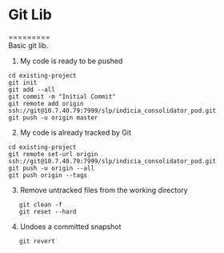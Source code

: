 # Git Lib
=========<br>
Basic git lib.

1. My code is ready to be pushed
```
cd existing-project
git init
git add --all
git commit -m "Initial Commit"
git remote add origin ssh://git@10.7.40.79:7999/slp/indicia_consolidator_pod.git
git push -u origin master
```
2. My code is already tracked by Git
```
cd existing-project
git remote set-url origin ssh://git@10.7.40.79:7999/slp/indicia_consolidator_pod.git
git push -u origin --all
git push origin --tags
```
3. Remove untracked files from the working directory
```
   git clean -f
   git reset --hard
```
4. Undoes a committed snapshot
```
   git revert
```
